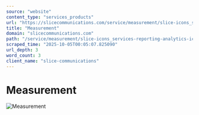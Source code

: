 ```yaml
---
source: "website"
content_type: "services_products"
url: "https://slicecommunications.com/service/measurement/slice-icons_services-reporting-analytics-icon-2"
title: "Measurement"
domain: "slicecommunications.com"
path: "/service/measurement/slice-icons_services-reporting-analytics-icon-2"
scraped_time: "2025-10-05T00:05:07.825090"
url_depth: 3
word_count: 3
client_name: "slice-communications"
---
```


# Measurement

![Measurement](https://slicecommunications.com/wp-content/uploads/2019/11/Slice-Icons_Services-Reporting-Analytics-Icon-300x300.png)
